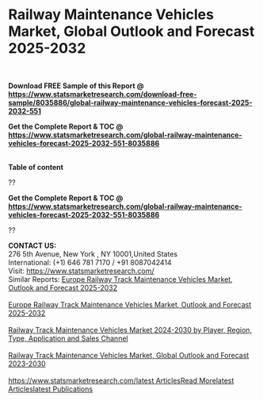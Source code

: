 <h1>Railway Maintenance Vehicles Market, Global Outlook and Forecast 2025-2032</h1><br/><p><strong>Download FREE Sample of this Report @ <a href="https://www.statsmarketresearch.com/download-free-sample/8035886/global-railway-maintenance-vehicles-forecast-2025-2032-551">https://www.statsmarketresearch.com/download-free-sample/8035886/global-railway-maintenance-vehicles-forecast-2025-2032-551</a></strong></p>

<div><b>Get the Complete Report & TOC @ <a href="https://www.statsmarketresearch.com/global-railway-maintenance-vehicles-forecast-2025-2032-551-8035886">https://www.statsmarketresearch.com/global-railway-maintenance-vehicles-forecast-2025-2032-551-8035886</a></b></div>

<p><br />
<b>Table of content</b></p>

<p>??</p>

<div><b>Get the Complete Report & TOC @ <a href="https://www.statsmarketresearch.com/global-railway-maintenance-vehicles-forecast-2025-2032-551-8035886">https://www.statsmarketresearch.com/global-railway-maintenance-vehicles-forecast-2025-2032-551-8035886</a></b></div>

<p>??</p>

<p><b>CONTACT US:</b><br />
276 5th Avenue, New York , NY 10001,United States<br />
International: (+1) 646 781 7170 / +91 8087042414<br />
Visit: <a href="https://www.statsmarketresearch.com/">https://www.statsmarketresearch.com/</a><br />
Similar Reports: <a href="https://www.statsmarketresearch.com/global-railway-maintenance-vehicles-forecast-2025-2032-551-8035886">Europe Railway Track Maintenance Vehicles Market, Outlook and Forecast 2025-2032</a><br />
<br />
<a href="https://www.statsmarketresearch.com/global-railway-maintenance-vehicles-forecast-2025-2032-551-8035886">Europe Railway Track Maintenance Vehicles Market, Outlook and Forecast 2025-2032</a><br />
<br />
<a href="https://www.statsmarketresearch.com/global-railway-maintenance-vehicles-forecast-2025-2032-551-8035886">Railway Track Maintenance Vehicles Market 2024-2030 by Player, Region, Type, Application and Sales Channel</a><br />
<br />
<a href="https://www.statsmarketresearch.com/global-railway-maintenance-vehicles-forecast-2025-2032-551-8035886">Railway Track Maintenance Vehicles Market, Global Outlook and Forecast 2023-2030</a><br />
<br />
<a href="https://gyeongbokgung.com">https://www.statsmarketresearch.com/</a><a href="https://hallyeomaritime.com">latest Articles</a><a href="https://jingwansa.com">Read More</a><a href="https://nguoiviet.jp/">latest Articles</a><a href="https://www.intelmarketresearch.com/">latest Publications</a></p>
